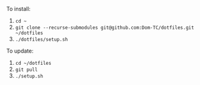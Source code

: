 To install:
1. `cd ~`
2. `git clone --recurse-submodules git@github.com:Dom-TC/dotfiles.git ~/dotfiles`
3. `./dotfiles/setup.sh`

To update:
1. `cd ~/dotfiles`
2. `git pull`
3. `./setup.sh`
